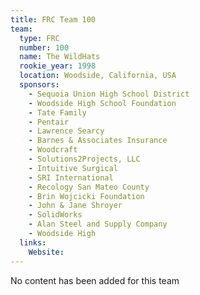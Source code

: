 ```yaml
---
title: FRC Team 100
team:
  type: FRC
  number: 100
  name: The WildHats
  rookie_year: 1998
  location: Woodside, California, USA
  sponsors:
    - Sequoia Union High School District
    - Woodside High School Foundation
    - Tate Family
    - Pentair
    - Lawrence Searcy
    - Barnes & Associates Insurance
    - Woodcraft
    - Solutions2Projects, LLC
    - Intuitive Surgical
    - SRI International
    - Recology San Mateo County
    - Brin Wojcicki Foundation
    - John & Jane Shroyer
    - SolidWorks
    - Alan Steel and Supply Company
    - Woodside High
  links:
    Website: 
---
```

No content has been added for this team